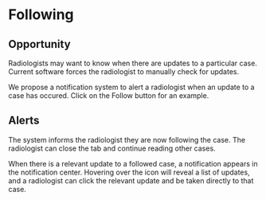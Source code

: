 Following
=============

Opportunity
-------------
Radiologists may want to know when there are updates to a particular case. Current software forces the radiologist to manually check for updates.

We propose a notification system to alert a radiologist when an update to a case has occured. Click on the Follow button for an example.

Alerts
-------------
The system informs the radiologist they are now following the case. The radiologist can close the tab and continue reading other cases.

When there is a relevant update to a followed case, a notification appears in the notification center. Hovering over the icon will reveal a list of updates, and a radiologist can click the relevant update and be taken directly to that case.

